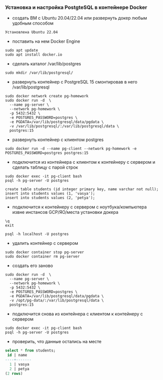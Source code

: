 ### Установка и настройка PostgteSQL в контейнере Docker

- создать ВМ с Ubuntu 20.04/22.04 или развернуть докер любым удобным способом
```
Установлена Ubuntu 22.04
```

- поставить на нем Docker Engine
```shell
sudo apt update
sudo apt install docker.io
```

- сделать каталог /var/lib/postgres
```shell
sudo mkdir /var/lib/postgresql/
```

- развернуть контейнер с PostgreSQL 15 смонтировав в него /var/lib/postgresql
```shell
sudo docker network create pg-homework
sudo docker run -d  \
  --name pg-server \
  --network pg-homework \
  -p 5432:5432 \
  -e POSTGRES_PASSWORD=postgres \
  -e PGDATA=/var/lib/postgresql/data/pgdata \
  -v /var/lib/postgresql/:/var/lib/postgresql/data \
  postgres:15
```

- развернуть контейнер с клиентом postgres
```shell
sudo docker run -d --name pg-client --network pg-homework -e POSTGRES_PASSWORD=postgres postgres:15
```

- подключится из контейнера с клиентом к контейнеру с сервером и сделать таблицу с парой строк
```shell
sudo docker exec -it pg-client bash
psql -h pg-server -U postgres

create table students (id integer primary key, name varchar not null);
insert into students values (1, 'vasya');
insert into students values (2, 'petya');
```

- подключится к контейнеру с сервером с ноутбука/компьютера извне инстансов GCP/ЯО/места установки докера
```shell
\q
exit

psql -h localhost -U postgres
```

- удалить контейнер с сервером
```shell
sudo docker container stop pg-server
sudo docker container rm pg-server
```

- создать его заново
```shell
sudo docker run -d  \
  --name pg-server \
  --network pg-homework \
  -p 5432:5432 \
  -e POSTGRES_PASSWORD=postgres \
  -e PGDATA=/var/lib/postgresql/data/pgdata \
  -v /opt/pg-data/:/var/lib/postgresql/data \
  postgres:15
```

- подключится снова из контейнера с клиентом к контейнеру с сервером

```shell
sudo docker exec -it pg-client bash
psql -h pg-server -U postgres
```
- проверить, что данные остались на месте

```sql
select * from students;
 id | name
----+-------
  1 | vasya
  2 | petya
(2 rows)
```
